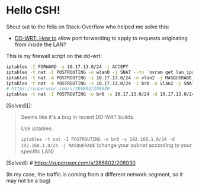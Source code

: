 # Hello CSH!

Shout out to the fella on Stack-Overflow who helped me solve this:

* [DD-WRT: How to][] allow port forwarding to apply to requests originating from inside the LAN?

[DD-WRT: How to]: https://superuser.com/questions/285699/dd-wrt-how-to-allow-port-forwarding-to-apply-to-requests-originating-from-insid

This is my firewall script on the dd-wrt:

```bash
iptables -I FORWARD -s 10.17.13.0/24 -j ACCEPT
iptables -t nat -I POSTROUTING -o wlan0 -j SNAT --to `nvram get lan_ipaddr`
iptables -t nat -A POSTROUTING -s 10.17.13.0/24 -o vlan2 -j MASQUERADE
iptables -t nat -A POSTROUTING -s 10.17.13.0/24 -i br0 -o vlan2 -j SNAT --to-source `nvram get wan_ipaddr`
# https://superuser.com/a/286802/208930
iptables -t nat -I POSTROUTING -o br0 -s 10.17.13.0/24 -d 10.17.13.0/24 -j MASQUERADE
```

[Solved][]:
> Seems like it's a bug in recent DD-WRT builds.
> 
> Use iptables:
> 
> `iptables -t nat -I POSTROUTING -o br0 -s 192.168.1.0/24 -d 192.168.1.0/24 -j MASQUERADE`
> (change your subnet according to your specific LAN)

[Solved]: # https://superuser.com/a/286802/208930

(In my case, the traffic is coming from a different network segment, so it may not be a bug)
